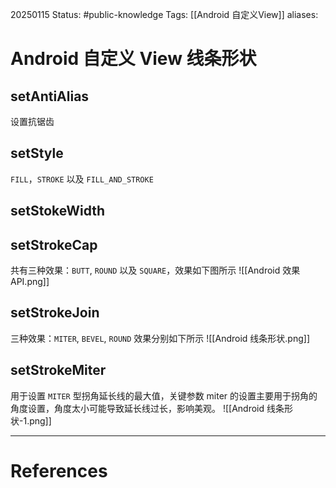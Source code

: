 20250115
Status: #public-knowledge
Tags: [[Android 自定义View]] 
aliases: 
# Android 自定义 View 线条形状

## setAntiAlias
设置抗锯齿

## setStyle
`FILL`，`STROKE` 以及 `FILL_AND_STROKE`

## setStokeWidth

## setStrokeCap
共有三种效果：`BUTT`, `ROUND` 以及 `SQUARE`，效果如下图所示
![[Android 效果API.png]]

## setStrokeJoin
三种效果：`MITER`, `BEVEL`, `ROUND` 效果分别如下所示
![[Android 线条形状.png]]
## setStrokeMiter
用于设置 `MITER` 型拐角延长线的最大值，关键参数 miter 的设置主要用于拐角的角度设置，角度太小可能导致延长线过长，影响美观。
![[Android 线条形状-1.png]]










---
# References
